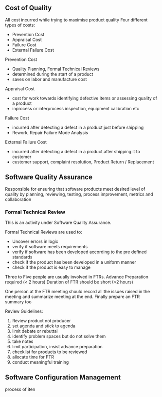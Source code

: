## Cost of Quality
All cost incurred while trying to maximise product quality 
Four different types of costs:
- Prevention Cost
- Appraisal Cost
- Failure Cost
- External Failure Cost

Prevention Cost
- Quality Planning, Formal Technical Reviews
- determined during the start of a product
- saves on labor and manufacture cost

Appraisal Cost
- cost for work towards identifying defective items or assessing quality of a product
- inprocess or interprocess inspection, equipment calibration etc

Failure Cost
- incurred after detecting a defect in a product just before shipping
- Rework, Repair Failure Mode Analysis

External Failure Cost
- incurred after detecting a defect in a product after shipping it to customer
- customer support, complaint resolution, Product Return / Replacement

## Software Quality Assurance

Responsible for ensuring that software products meet desired level of quality by planning, reviewing, testing, process improvement, metrics and collaboration


### Formal Technical Review

This is an activity under Software Quality Assurance.

Formal Technical Reviews are used to:
- Uncover errors in logic 
- verify if software meets requirements 
- verify if software has been developed according to the pre defined standards
- check if the product has been developed in a uniform manner
- check if the product is easy to manage

Three to Five people are usually involved in FTRs. Advance Preparation required (< 2 hours)
Duration of FTR should be short (<2 hours)

One person at the FTR meeting should record all the issues raised in the meeting and summarize meeting at the end. Finally prepare an FTR summary too

Review Guidelines: 
1. Review product not producer
2. set agenda and stick to agenda
3. limit debate or rebuttal 
4. identify problem spaces but do not solve them 
5. take notes
6. limit participation, insist advance preparation
7. checklist for products to be reviewed
8. allocate time for FTR
9. conduct meaningful training

## Software Configuration Management

process of iten
